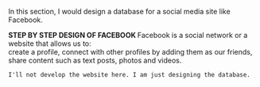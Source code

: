 In this section, I would design a database for a social media site like Facebook.		
		
<b> STEP BY STEP DESIGN OF FACEBOOK		</b>
	Facebook is a social network or a website that allows us to:	
		create a profile,
		connect with other profiles by adding them as our friends,
		share content such as text posts, photos and videos.
		
	I'll not develop the website here. I am just designing the database.	


